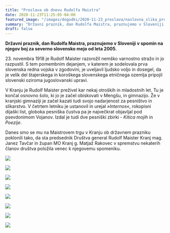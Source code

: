 ```yaml
---
title: "Proslava ob dnevu Rudolfa Maistra" 
date: 2020-11-23T11:25:05-04:00
featured_image: "/images/dogodki/2020-11-23_proslava/naslovna_slika_proslava-2020-11-23.jpg"
summary: "Državni praznik, dan Rudolfa Maistra, praznujemo v Sloveniji v spomin na njegov boj za severno slovensko mejo od leta 2005. Danes smo se mu na Maistrovem trgu v Kranju ob državnem prazniku poklonili tako, da sta predsednik Društva general Rudolf Maister Kranj mag. Janez Tavčar in župan MO Kranj g. Matjaž Rakovec v spremstvu nekaterih članov društva položila venec k njegovemu spomeniku. ..."
draft: false
---
```


**Državni praznik, dan Rudolfa Maistra, praznujemo v Sloveniji v spomin na njegov boj za severno slovensko mejo od leta 2005.**

23\. novembra 1918 je Rudolf Maister razorožil nemško varnostno stražo in jo razpustil. S tem pomembnim dejanjem, v katerem je sodelovala prva slovenska redna vojska v zgodovini, je uveljavil ljudsko voljo in dosegel, da je velik del štajerskega in koroškega slovenskega etničnega ozemlja pripojil slovenski oziroma jugoslovanski upravi.

V Kranju je Rudolf Maister preživel kar nekaj otroških in mladostnih let. Tu je končal osnovno šolo, ki jo je začel obiskovati v Mengšu, in gimnazijo. Že v kranjski gimnaziji je začel kazati tudi svojo nadarjenost za pesništvo in slikarstvo. V četrtem letniku je ustanovil in urejal *»Internos«*, rokopisni dijaški list, globoka pesniška čustva pa je največkrat objavljal pod psevdonimom Vojanov. Izdal je tudi dve pesniški zbirki - *Kitica mojih* in *Poezije*. 

Danes smo se mu na Maistrovem trgu v Kranju ob državnem prazniku poklonili tako, da sta predsednik Društva general Rudolf Maister Kranj mag. Janez Tavčar in župan MO Kranj g. Matjaž Rakovec v spremstvu nekaterih članov društva položila venec k njegovemu spomeniku. 

![](/images/dogodki/2020-11-23_proslava/proslava-2020-11-23_01.jpg " ")

![](/images/dogodki/2020-11-23_proslava/proslava-2020-11-23_02.jpg " ")

![](/images/dogodki/2020-11-23_proslava/proslava-2020-11-23_03.jpg " ")

![](/images/dogodki/2020-11-23_proslava/proslava-2020-11-23_04.jpg " ")

![](/images/dogodki/2020-11-23_proslava/proslava-2020-11-23_05.jpg " ")

![](/images/dogodki/2020-11-23_proslava/proslava-2020-11-23_06.jpg " ")

![](/images/dogodki/2020-11-23_proslava/proslava-2020-11-23_07.jpg " ")

![](/images/dogodki/2020-11-23_proslava/proslava-2020-11-23_08.jpg " ")